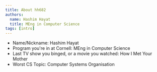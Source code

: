 ```yaml
---
title: About hh682
authors:
  name: Hashim Hayat
  title: MEng in Computer Science
tags: [intro]
---
```


- Name/Nickname: Hashim Hayat
- Program you're in at Cornell: MEng in Computer Science
- Last TV show you binged, or a movie you watched: How I Met Your Mother
- Worst CS Topic: Computer Systems Organisation
